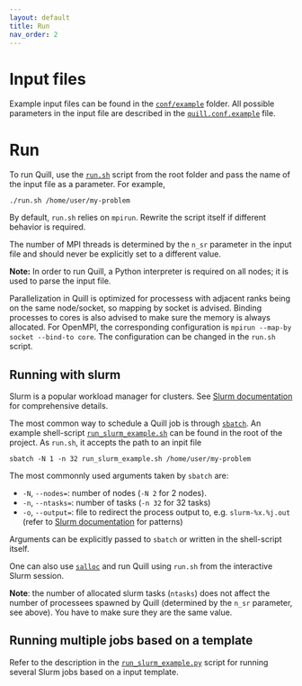 ```yaml
---
layout: default
title: Run
nav_order: 2
---
```


# Input files

Example input files can be found in the [`conf/example`](https://github.com/QUILL-PIC/Quill/tree/master/conf/example) folder.
All possible parameters in the input file are described in the [`quill.conf.example`](https://github.com/QUILL-PIC/Quill/blob/master/conf/example/quill.conf.example) file.

# Run

To run Quill, use the [`run.sh`](https://github.com/QUILL-PIC/Quill/blob/master/run.sh) script from the root folder and pass the name of the input file as a parameter.
For example,
```
./run.sh /home/user/my-problem
```

By default, `run.sh` relies on `mpirun`.
Rewrite the script itself if different behavior is required.

The number of MPI threads is determined by the `n_sr` parameter in the input file and should never be explicitly set to a different value.

**Note:** In order to run Quill, a Python interpreter is required on all nodes;
it is used to parse the input file.

Parallelization in Quill is optimized for processess with adjacent ranks being on the same node/socket, so mapping by socket is advised.
Binding processes to cores is also advised to make sure the memory is always allocated.
For OpenMPI, the corresponding configuration is `mpirun --map-by socket --bind-to core`.
The configuration can be changed in the `run.sh` script.

## Running with slurm

Slurm is a popular workload manager for clusters.
See [Slurm documentation](https://slurm.schedmd.com/documentation.html) for comprehensive details.

The most common way to schedule a Quill job is through [`sbatch`](https://slurm.schedmd.com/sbatch.html).
An example shell-script [`run_slurm_example.sh`](https://github.com/QUILL-PIC/Quill/blob/master/run_slurm_example.sh) can be found in the root of the project.
As `run.sh`, it accepts the path to an inpit file
```
sbatch -N 1 -n 32 run_slurm_example.sh /home/user/my-problem
```

The most commonnly used arguments taken by `sbatch` are:
* `-N`, `--nodes=`: number of nodes (`-N 2` for 2 nodes).
* `-n`, `--ntasks=`: number of tasks (`-n 32` for 32 tasks)
* `-o`, `--output=`: file to redirect the process output to, e.g. `slurm-%x.%j.out` (refer to [Slurm documentation](https://slurm.schedmd.com/sbatch.html#SECTION_%3CB%3Efilename-pattern%3C/B%3E) for patterns)

Arguments can be explicitly passed to `sbatch` or written in the shell-script itself.

One can also use [`salloc`](https://slurm.schedmd.com/salloc.html) and run Quill using `run.sh` from the interactive Slurm session.

**Note**: the number of allocated slurm tasks (`ntasks`) does not affect the number of processees spawned by Quill (determined by the `n_sr` parameter, see above).
You have to make sure they are the same value.

## Running multiple jobs based on a template

Refer to the description in the [`run_slurm_example.py`](https://github.com/QUILL-PIC/Quill/blob/master/run_slurm_example.py) script for running several Slurm jobs based on a input template.